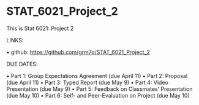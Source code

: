 # STAT_6021_Project_2

This is Stat 6021: Project 2

LINKS: 

• github: https://github.com/grm7q/STAT_6021_Project_2


DUE DATES: 

• Part 1: Group Expectations Agreement (due April 11) 
• Part 2: Proposal (due April 11)
• Part 3: Typed Report (due May 9)
• Part 4: Video Presentation (due May 9)
• Part 5: Feedback on Classmates’ Presentation (due May 10) • Part 6: Self- and Peer-Evaluation on Project (due May 10)
